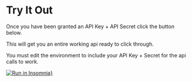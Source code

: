 # Try It Out

Once you have been granted an API Key + API Secret click the button below.

This will get you an entire working api ready to click through.

<aside class="warning">You must edit the environment to include your API Key + Secret for the api calls to work.</aside>

[![Run in Insomnia}](https://insomnia.rest/images/run.svg)](https://insomnia.rest/run/?label=PeekPlus&uri=https%3A%2F%2Fapi.peek.com%2Finsomnia.json)
